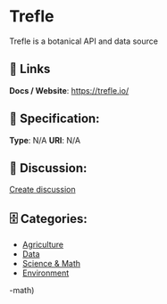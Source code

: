 # Trefle


Trefle is a botanical API and data source

##  🔗 Links
**Docs / Website**: https://trefle.io/

## 🧬 Specification:
**Type**: N/A
**URI**: N/A

## 💬 Discussion:
[Create discussion](https://github.com/apis-list/apis-list/discussions/new)

## 🗄️ Categories:
- [Agriculture](https://github.com/apis-list/apis-list#agriculture)
- [Data](https://github.com/apis-list/apis-list#data)
- [Science & Math](https://github.com/apis-list/apis-list#science--math)
- [Environment](https://github.com/apis-list/apis-list#environment)






-math)







